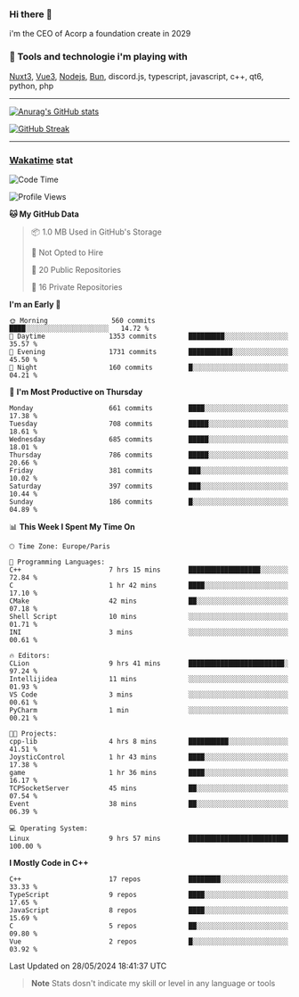 ### Hi there 👋

i'm the CEO of Acorp a foundation create in 2029  

### 🧰 Tools and technologie i'm playing with

[Nuxt3](https://nuxt.com), [Vue3](https://vuejs.org/), [Nodejs](https://nodejs.org), [Bun](https://bun.sh/), discord.js, typescript, javascript, c++, qt6, python, php

---

[![Anurag's GitHub stats](https://github-readme-stats.vercel.app/api?username=ackimixs&show_icons=true&theme=github_dark&count_private=true)](https://www.ackimixs.xyz)

[![GitHub Streak](https://github-readme-streak-stats.herokuapp.com?user=Ackimixs&theme=github-dark-blue&date_format=j%20M%5B%20Y%5D&mode=weekly)](https://git.io/streak-stats)

---
 
 ### [Wakatime](https://wakatime.com/) stat

<!--START_SECTION:waka-->
![Code Time](http://img.shields.io/badge/Code%20Time-1%2C124%20hrs%2043%20mins-blue)

![Profile Views](http://img.shields.io/badge/Profile%20Views-0-blue)

**🐱 My GitHub Data** 

> 📦 1.0 MB Used in GitHub's Storage 
 > 
> 🚫 Not Opted to Hire
 > 
> 📜 20 Public Repositories 
 > 
> 🔑 16 Private Repositories 
 > 
**I'm an Early 🐤** 

```text
🌞 Morning                560 commits         ████░░░░░░░░░░░░░░░░░░░░░   14.72 % 
🌆 Daytime                1353 commits        █████████░░░░░░░░░░░░░░░░   35.57 % 
🌃 Evening                1731 commits        ███████████░░░░░░░░░░░░░░   45.50 % 
🌙 Night                  160 commits         █░░░░░░░░░░░░░░░░░░░░░░░░   04.21 % 
```
📅 **I'm Most Productive on Thursday** 

```text
Monday                   661 commits         ████░░░░░░░░░░░░░░░░░░░░░   17.38 % 
Tuesday                  708 commits         █████░░░░░░░░░░░░░░░░░░░░   18.61 % 
Wednesday                685 commits         █████░░░░░░░░░░░░░░░░░░░░   18.01 % 
Thursday                 786 commits         █████░░░░░░░░░░░░░░░░░░░░   20.66 % 
Friday                   381 commits         ███░░░░░░░░░░░░░░░░░░░░░░   10.02 % 
Saturday                 397 commits         ███░░░░░░░░░░░░░░░░░░░░░░   10.44 % 
Sunday                   186 commits         █░░░░░░░░░░░░░░░░░░░░░░░░   04.89 % 
```


📊 **This Week I Spent My Time On** 

```text
🕑︎ Time Zone: Europe/Paris

💬 Programming Languages: 
C++                      7 hrs 15 mins       ██████████████████░░░░░░░   72.84 % 
C                        1 hr 42 mins        ████░░░░░░░░░░░░░░░░░░░░░   17.10 % 
CMake                    42 mins             ██░░░░░░░░░░░░░░░░░░░░░░░   07.18 % 
Shell Script             10 mins             ░░░░░░░░░░░░░░░░░░░░░░░░░   01.71 % 
INI                      3 mins              ░░░░░░░░░░░░░░░░░░░░░░░░░   00.61 % 

🔥 Editors: 
CLion                    9 hrs 41 mins       ████████████████████████░   97.24 % 
Intellijidea             11 mins             ░░░░░░░░░░░░░░░░░░░░░░░░░   01.93 % 
VS Code                  3 mins              ░░░░░░░░░░░░░░░░░░░░░░░░░   00.61 % 
PyCharm                  1 min               ░░░░░░░░░░░░░░░░░░░░░░░░░   00.21 % 

🐱‍💻 Projects: 
cpp-lib                  4 hrs 8 mins        ██████████░░░░░░░░░░░░░░░   41.51 % 
JoysticControl           1 hr 43 mins        ████░░░░░░░░░░░░░░░░░░░░░   17.38 % 
game                     1 hr 36 mins        ████░░░░░░░░░░░░░░░░░░░░░   16.17 % 
TCPSocketServer          45 mins             ██░░░░░░░░░░░░░░░░░░░░░░░   07.54 % 
Event                    38 mins             ██░░░░░░░░░░░░░░░░░░░░░░░   06.39 % 

💻 Operating System: 
Linux                    9 hrs 57 mins       █████████████████████████   100.00 % 
```

**I Mostly Code in C++** 

```text
C++                      17 repos            ████████░░░░░░░░░░░░░░░░░   33.33 % 
TypeScript               9 repos             ████░░░░░░░░░░░░░░░░░░░░░   17.65 % 
JavaScript               8 repos             ████░░░░░░░░░░░░░░░░░░░░░   15.69 % 
C                        5 repos             ██░░░░░░░░░░░░░░░░░░░░░░░   09.80 % 
Vue                      2 repos             █░░░░░░░░░░░░░░░░░░░░░░░░   03.92 % 
```




 Last Updated on 28/05/2024 18:41:37 UTC
<!--END_SECTION:waka-->

> **Note**
> Stats dosn't indicate my skill or level in any language or tools
